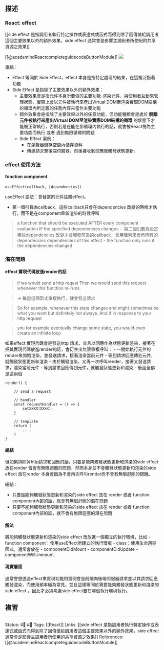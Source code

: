 ## 描述


### React: effect
[[side effect 是指調用者執行特定操作或表達式或函式而得到除了回傳值給調用者這個主要效果以外的額外效果，side effect 通常會是影響主調用者所使用的共享資源之效果]]

[[@academindReactcompleteguidecodeButtonModule]]
![](https://res.cloudinary.com/dqfxgtyoi/image/upload/v1663086596/blog/react/effect/react-vs-side-effect_yt8q3n.png)

重點：
- Effect 等同於 Side Effect，effect 本身是指特定處理的結果，在這裡泛指著功能
- Side Effect 是指除了主要效果以外的額外效果：
	- 主要效果會是指元件本身所要做的主要功能-渲染元件、與使用者互動來管理狀態，實際上會以元件被執行來產出Virtual DOM至渲染實際DOM結構的循環內所定義的任務內容來當作主要功能
	- 額外效果會是指除了主要效果以外的任意功能，但功能種類會是處於 **脫離元件被執行來產出Virtual DOM至渲染實際DOM結構的循環** 的狀態下才能被正常執行，否則若是在能在那循環內執行的話，就會被React視為主要功能而執行 或者 遇到無限循環的問題
	- Side Effect 案例：
		- 在瀏覽器儲存空間內儲存資料
		- 傳遞請求至後端伺服器，然後接收到回應就觸發狀態更新。



### effect 使用方法

#### function component


`useEffect(callback, [dependencies])`

useEffect 語法：會替當前元件註冊effect。
- 第一個引數為callback，這些callback只會在dependencies 改變的時候才執行，而不是在component重新渲染的時候呼叫
> a function that should be executed AFTER every component evaluation IF the specified dependencies changes
-  第二個引數為設定哪些dependencies 改變才會觸發前面的callback，會用陣列來表示所有的dependencies
> dependencies of this effect - the function only runs if the dependencies changed

  



### 潛在問題

#### effect 實現代碼放進render的話
> if we would send a http reqest
> Then we would send this request whenever this function re-runs.

> -> 每當這個函式重複執行，就會發送請求

> So for example, whenever this state changes and might sometimes be what you want but definitely not always. And if in response to your http request

> you for example eventually change some state, you would even create an infinite loop



如果effect 實現代碼會是發送http 請求，並且以回應作為狀態更新渲染，接著在把其實現代碼放進render的話，會衍生出無限重複呼叫：
	- 一開始執行元件的render來開始渲染，並發送請求，接著渲染當前元件
	- 等到請求回應傳到元件，就觸發狀態更新和渲染
	- 由於觸發渲染，又再一次呼叫render，接著又發送請求，渲染當前元件
	- 等到請求回應傳到元件，就觸發狀態更新和渲染
	- 後面全都是這兩個

```
render() {

	// send a request

	// handler 
	const requestHandler = () => {
		setXXXX(XXXX);
	}

	// template
	return (
		....
	)
}
```

#### 總結
但如果排除掉http請求和回應的話，只要是能夠觸發狀態更新和渲染的side effect 放在render 皆會有無限迴圈的問題，然而本身並不會觸發狀態更新和渲染的side effect 放在render 本身會因為不會再次呼叫render而不會有無限迴圈的問題。


總結：
- 只要是能夠觸發狀態更新和渲染的side effect 放在 render 或者 function component內部的話，就會有無限迴圈的潛在問題
- 只要不能夠觸發狀態更新和渲染的side effect 放在 render 或者 function component內部的話，就不會有無限迴圈的潛在問題


#### 解法

將能夠觸發狀態更新和渲染的side effect 改放進一個獨立的執行環境，比如
	- function component：使用useEffect所建立的執行環境
	- class：使用生命週期函式，通常會放在
		- componentDidMount
		- componentDidUpdate
		- componentWillUnmount

#### 現實層面
通常會想透過effect來實現功能的實例會是前端向後端伺服器請求並以其請求回應觸發渲染，而使用頻率極為常見，並且這樣等同於需要能夠觸發狀態更新和渲染的side effect ，因此才必須考慮side effect要在哪個執行環境執行。

## 複習


---
Status: #🌱 #📓 
Tags:
[[React]]
Links:
[[side effect 是指調用者執行特定操作或表達式或函式而得到除了回傳值給調用者這個主要效果以外的額外效果，side effect 通常會是影響主調用者所使用的共享資源之效果]]
References:
[[@academindReactcompleteguidecodeButtonModule]]